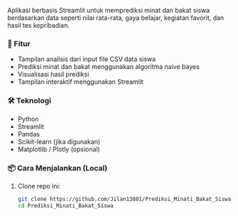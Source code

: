 Aplikasi berbasis Streamlit untuk memprediksi minat dan bakat siswa berdasarkan data seperti nilai rata-rata, gaya belajar, kegiatan favorit, dan hasil tes kepribadian.

### 🚀 Fitur

- Tampilan analisis dari input file CSV data siswa
- Prediksi minat dan bakat menggunakan algoritma naive bayes
- Visualisasi hasil prediksi
- Tampilan interaktif menggunakan Streamlit

### 🛠️ Teknologi

- Python
- Streamlit
- Pandas
- Scikit-learn (jika digunakan)
- Matplotlib / Plotly (opsional)

### 📦 Cara Menjalankan (Local)

1. Clone repo ini:
   ```bash
   git clone https://github.com/Jilan13801/Prediksi_Minati_Bakat_Siswa.git
   cd Prediksi_Minati_Bakat_Siswa
